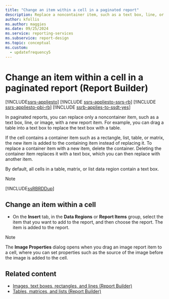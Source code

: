 ```yaml
---
title: "Change an item within a cell in a paginated report"
description: Replace a noncontainer item, such as a text box, line, or image, in paginated reports with a new report item in Report Builder.
author: kfollis
ms.author: maggies
ms.date: 09/25/2024
ms.service: reporting-services
ms.subservice: report-design
ms.topic: conceptual
ms.custom:
  - updatefrequency5
---
```

# Change an item within a cell in a paginated report (Report Builder)

[!INCLUDE[ssrs-appliesto](../../includes/ssrs-appliesto.md)] [!INCLUDE [ssrs-appliesto-ssrs-rb](../../includes/ssrs-appliesto-ssrs-rb.md)] [!INCLUDE [ssrs-appliesto-pbi-rb](../../includes/ssrs-appliesto-pbi-rb.md)] [!INCLUDE [ssrb-applies-to-ssdt-yes](../../includes/ssrb-applies-to-ssdt-yes.md)]

In paginated reports, you can replace only a noncontainer item, such as a text box, line, or image, with a new report item. For example, you can drag a table into a text box to replace the text box with a table.  
  
 If the cell contains a container item such as a rectangle, list, table, or matrix, the new item is added to the containing item instead of replacing it. To replace a container item with a new item, delete the container. Deleting the container item replaces it with a text box, which you can then replace with another item.  
  
 By default, all cells in a table, matrix, or list data region contain a text box.  
  
> [!NOTE]  
>  [!INCLUDE[ssRBRDDup](../../includes/ssrbrddup-md.md)]  
  
## Change an item within a cell  
  
-   On the **Insert** tab, in the **Data Regions** or **Report Items** group, select the item that you want to add to the report, and then choose the report. The item is added to the report.  
  
> [!NOTE]  
>  The **Image Properties** dialog opens when you drag an image report item to a cell, where you can set properties such as the source of the image before the image is added to the cell.  
  
## Related content

- [Images, text boxes, rectangles, and lines &#40;Report Builder&#41;](../../reporting-services/report-design/images-text-boxes-rectangles-and-lines-report-builder-and-ssrs.md)
- [Tables, matrices, and lists &#40;Report Builder&#41;](../../reporting-services/report-design/tables-matrices-and-lists-report-builder-and-ssrs.md)
